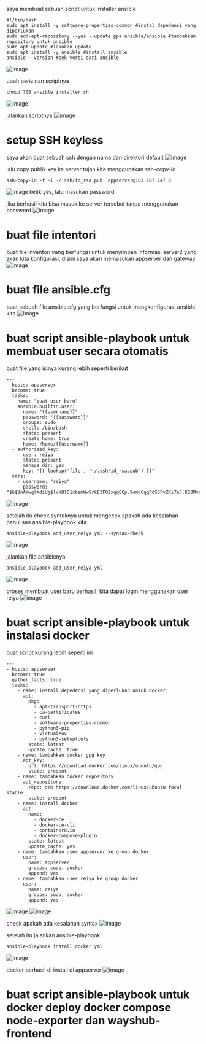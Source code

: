 saya membuat sebuah script untuk installer ansible
```
#!/bin/bash
sudo apt install -y software-properties-common #instal depedensi yang diperlukan
sudo add-apt-repository --yes --update ppa:ansible/ansible #tambahkan repository untuk ansible
sudo apt update #lakukan update
sudo apt install -y ansible #install ansible
ansible --version #cek versi dari ansible
```
![image](https://user-images.githubusercontent.com/36489276/207254765-68c3de55-73ec-40f8-ba58-e0b78038be41.png)

ubah perizinan scriptnya
```
chmod 700 ansible_installer.sh
```

![image](https://user-images.githubusercontent.com/36489276/207254824-e79b552a-136f-4706-b625-ff7bd3ef2c32.png)

jalankan scriptnya
![image](https://user-images.githubusercontent.com/36489276/207255574-a16c2e04-aa28-4485-8d47-3b3ff8d0c7a4.png)

# setup SSH keyless
saya akan buat sebuah ssh dengan nama dan direktori default
![image](https://user-images.githubusercontent.com/36489276/207267225-d8a029e8-b20b-4c62-85a2-d22578bb8bcf.png)

lalu copy publik key ke server tujan kita menggunakan ssh-copy-id
```
ssh-copy-id -f -i ~/.ssh/id_rsa.pub  appserver@103.187.147.8
```
![image](https://user-images.githubusercontent.com/36489276/207267682-c510de0a-41ac-48c6-a30a-6cc24013a126.png)
ketik yes, lalu masukan password

jika berhasil kita bisa masuk ke server tersebut tanpa menggunakan password
![image](https://user-images.githubusercontent.com/36489276/207267950-c39f1931-e357-43ba-9a4f-06266f4cf7fe.png)

# buat file intentori
buat file inventori yang berfungsi untuk menyimpan informasi server2 yang akan kita konfigurasi, disini saya akan memasukan appserver dan gateway
![image](https://user-images.githubusercontent.com/36489276/207269044-d459886e-f68b-4135-9243-c1a5639eac10.png)

# buat file ansible.cfg
buat sebuah file ansible.cfg yang berfungsi untuk mengkonfigurasi ansible kita
![image](https://user-images.githubusercontent.com/36489276/207320891-9872d6d3-2749-4c2d-a76f-c703d680fb50.png)

# buat script ansible-playbook untuk membuat user secara otomatis
buat file yang isinya kurang lebih seperti berikut
```
---
- hosts: appserver
  become: true
  tasks:
  - name: "buat user baru"
    ansible.builtin.user:
      name: "{{username}}"
      password: "{{password}}"
      groups: sudo
      shell: /bin/bash
      state: present
      create_home: true
      home: /home/{{username}}
  - authorized_key:
      user: reiya
      state: present
      manage_dir: yes
      key: "{{ lookup('file', '~/.ssh/id_rsa.pub') }}"
  vars:
    - username: "reiya"
    - password: "$6$BnAmwglXdiUj$lvNBlD1xbemWwSrkE3FQ2xqq6Cp.9omcCqqPdSSPvZKi7e5.K28Mvamv4miE/2/6kSEwmxxT9QzK9HYNZC3bC/"
```
![image](https://user-images.githubusercontent.com/36489276/207321635-ab9680e0-233b-46ac-8d1d-ee4b5ba134a8.png)

setelah itu check syntaknya untuk mengecek apakah ada kesalahan penulisan ansible-playbook kita
```
ansible-playbook add_user_reiya.yml --syntax-check
```
![image](https://user-images.githubusercontent.com/36489276/207321916-6b28350c-f235-45f4-bf62-6ca0056f45b1.png)

jalankan file ansiblenya
```
ansible-playbook add_user_reiya.yml
```
![image](https://user-images.githubusercontent.com/36489276/207321212-4b587d87-9c17-47b8-a66d-f4534025dddc.png)

proses membuat user baru berhasil, kita dapat login menggunakan user reiya
![image](https://user-images.githubusercontent.com/36489276/207322253-29a1c12c-46fd-493f-8b3d-fbf7b7caea47.png)

# buat script ansible-playbook untuk instalasi docker
buat script kurang lebih seperti ini
```
---
- hosts: appserver
  become: true
  gather_facts: true
  tasks:
    - name: install depedensi yang diperlukan untuk docker
      apt:
        pkg:
          - apt-transport-https
          - ca-certificates
          - curl
          - software-properties-common
          - python3-pip
          - virtualenv
          - python3-setuptools
        state: latest
        update_cache: true
    - name: tambahkan docker gpg key
      apt_key:
        url: https://download.docker.com/linux/ubuntu/gpg
        state: present
    - name: tambahkan docker repository
      apt_repository:
        repo: deb https://download.docker.com/linux/ubuntu focal stable
        state: present
    - name: install docker
      apt:
        name:
          - docker-ce
          - docker-ce-cli
          - containerd.io
          - docker-compose-plugin
        state: latest
        update_cache: yes
    - name: tambahkan user appserver ke group docker
      user:
        name: appserver
        groups: sudo, docker
        append: yes    
    - name: tambahkan user reiya ke group docker
      user:
        name: reiya
        groups: sudo, docker
        append: yes
```
![image](https://user-images.githubusercontent.com/36489276/207324252-47cf3e29-c612-47fe-a042-8a8e0ed87f52.png)
![image](https://user-images.githubusercontent.com/36489276/207324296-d826c460-b1cd-4cf4-828b-dbcdf53a727c.png)


check apakah ada kesalahan syntax
![image](https://user-images.githubusercontent.com/36489276/207324399-c8a183a5-6efb-4b09-b54b-1160587aac06.png)

setelah itu jalankan ansible-playbook
```
ansible-playbook install_docker.yml
```
![image](https://user-images.githubusercontent.com/36489276/207325489-7d7c3bae-ab3a-4733-af09-ee5b875c3952.png)

docker berhasil di install di appserver
![image](https://user-images.githubusercontent.com/36489276/207325652-e6a48036-53e7-44d9-ba55-fe849ccc36cc.png)

# buat script ansible-playbook untuk docker deploy docker compose node-exporter dan wayshub-frontend
